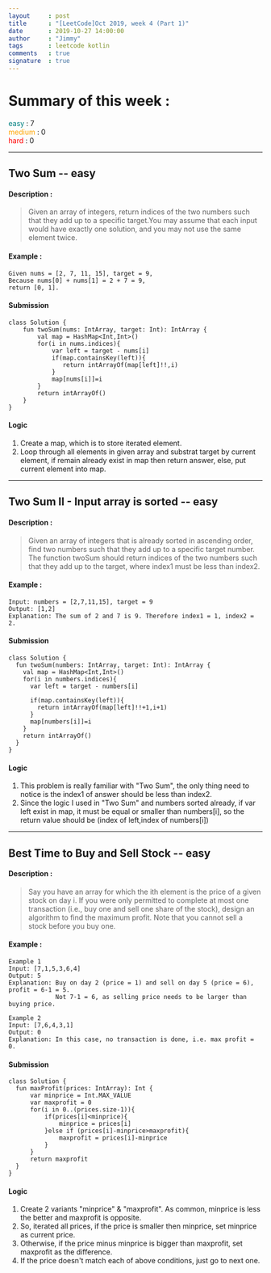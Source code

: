 ```yaml
---
layout     : post
title      : "[LeetCode]Oct 2019, week 4 (Part 1)"
date       : 2019-10-27 14:00:00
author     : "Jimmy"
tags       : leetcode kotlin
comments   : true
signature  : true
---
```

# Summary of this week :
<span style="color:teal">easy</span> : 7  
<span style="color:orange">medium</span> : 0  
<span style="color:red">hard</span> : 0  
<!-- more -->

---

## Two Sum -- easy
#### Description :  
>Given an array of integers, return indices of the two numbers such that they add up to a specific target.You may assume that each input would have exactly one solution, and you may not use the same element twice.  

#### Example :  

    Given nums = [2, 7, 11, 15], target = 9,
    Because nums[0] + nums[1] = 2 + 7 = 9,
    return [0, 1].

#### Submission

    class Solution {
        fun twoSum(nums: IntArray, target: Int): IntArray {
            val map = HashMap<Int,Int>()
            for(i in nums.indices){
                var left = target - nums[i]
                if(map.containsKey(left)){
                   return intArrayOf(map[left]!!,i)
                }
                map[nums[i]]=i
            }
            return intArrayOf()
        }
    }

#### Logic
1. Create a map, which is to store iterated element.
2. Loop through all elements in given array and substrat target by current element, if remain already exist in map then return answer, else, put current element into map.

---

## Two Sum II - Input array is sorted -- easy
#### Description :  
>Given an array of integers that is already sorted in ascending order, find two numbers such that they add up to a specific target number.
>The function twoSum should return indices of the two numbers such that they add up to the target, where index1 must be less than index2.  

#### Example :  

    Input: numbers = [2,7,11,15], target = 9
    Output: [1,2]
    Explanation: The sum of 2 and 7 is 9. Therefore index1 = 1, index2 = 2.

#### Submission

    class Solution {
      fun twoSum(numbers: IntArray, target: Int): IntArray {
        val map = HashMap<Int,Int>()
        for(i in numbers.indices){
          var left = target - numbers[i]

          if(map.containsKey(left)){
            return intArrayOf(map[left]!!+1,i+1)
          }
          map[numbers[i]]=i
        }
        return intArrayOf()
      }
    }

#### Logic
1. This problem is really familiar with "Two Sum", the only thing need to notice is the index1 of answer should be less than index2.
2. Since the logic I used in "Two Sum" and numbers sorted already, if var left exist in map, it must be equal or smaller than numbers[i], so the return value should be (index of left,index of numbers[i])

---

## Best Time to Buy and Sell Stock -- easy
#### Description :  
>Say you have an array for which the ith element is the price of a given stock on day i.
>If you were only permitted to complete at most one transaction (i.e., buy one and sell one share of the stock), design an algorithm to find the maximum profit.
>Note that you cannot sell a stock before you buy one.

#### Example :  

    Example 1
    Input: [7,1,5,3,6,4]
    Output: 5
    Explanation: Buy on day 2 (price = 1) and sell on day 5 (price = 6), profit = 6-1 = 5.
                 Not 7-1 = 6, as selling price needs to be larger than buying price.

    Example 2
    Input: [7,6,4,3,1]
    Output: 0
    Explanation: In this case, no transaction is done, i.e. max profit = 0.

#### Submission

    class Solution {
      fun maxProfit(prices: IntArray): Int {
          var minprice = Int.MAX_VALUE
          var maxprofit = 0
          for(i in 0..(prices.size-1)){
              if(prices[i]<minprice){
                  minprice = prices[i]
              }else if (prices[i]-minprice>maxprofit){
                  maxprofit = prices[i]-minprice
              }
          }
          return maxprofit
      }
    }

#### Logic
1. Create 2 variants "minprice" & "maxprofit". As common, minprice is less the better and maxprofit is opposite.
2. So, iterated all prices, if the price is smaller then minprice, set minprice as current price.
3. Otherwise, if the price minus minprice is bigger than maxprofit, set maxprofit as the difference.
4. If the price doesn't match each of above conditions, just go to next one.
